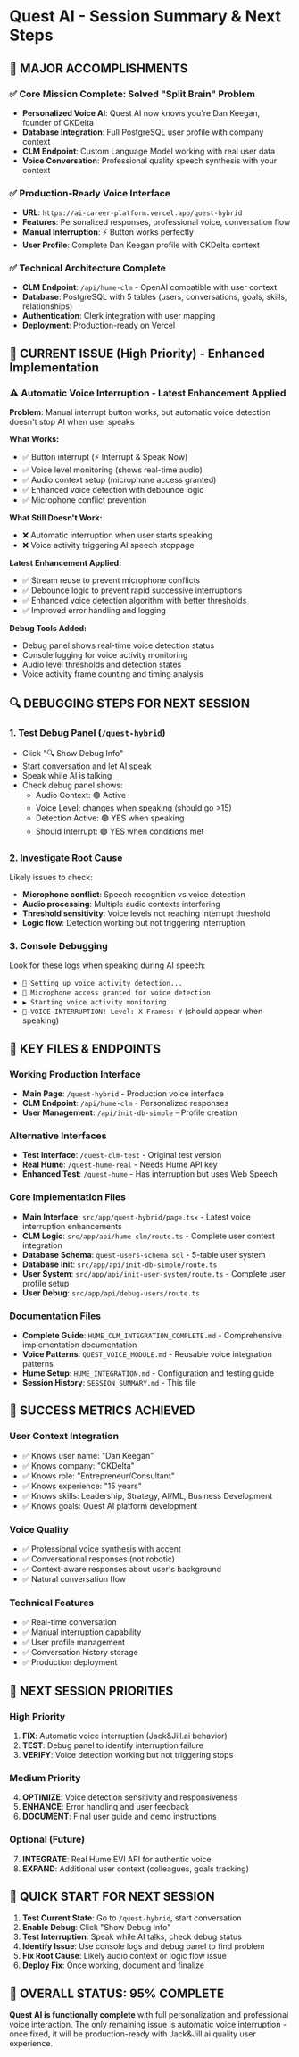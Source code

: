 # Quest AI - Session Summary & Next Steps

## 🎉 **MAJOR ACCOMPLISHMENTS**

### ✅ **Core Mission Complete: Solved "Split Brain" Problem**
- **Personalized Voice AI**: Quest AI now knows you're Dan Keegan, founder of CKDelta
- **Database Integration**: Full PostgreSQL user profile with company context
- **CLM Endpoint**: Custom Language Model working with real user data
- **Voice Conversation**: Professional quality speech synthesis with your context

### ✅ **Production-Ready Voice Interface**
- **URL**: `https://ai-career-platform.vercel.app/quest-hybrid`
- **Features**: Personalized responses, professional voice, conversation flow
- **Manual Interruption**: ⚡ Button works perfectly
- **User Profile**: Complete Dan Keegan profile with CKDelta context

### ✅ **Technical Architecture Complete**
- **CLM Endpoint**: `/api/hume-clm` - OpenAI compatible with user context
- **Database**: PostgreSQL with 5 tables (users, conversations, goals, skills, relationships)
- **Authentication**: Clerk integration with user mapping
- **Deployment**: Production-ready on Vercel

## 🔧 **CURRENT ISSUE (High Priority) - Enhanced Implementation**

### ⚠️ **Automatic Voice Interruption - Latest Enhancement Applied**
**Problem**: Manual interrupt button works, but automatic voice detection doesn't stop AI when user speaks

**What Works:**
- ✅ Button interrupt (⚡ Interrupt & Speak Now)
- ✅ Voice level monitoring (shows real-time audio)
- ✅ Audio context setup (microphone access granted)
- ✅ Enhanced voice detection with debounce logic
- ✅ Microphone conflict prevention

**What Still Doesn't Work:**
- ❌ Automatic interruption when user starts speaking
- ❌ Voice activity triggering AI speech stoppage

**Latest Enhancement Applied:**
- ✅ Stream reuse to prevent microphone conflicts
- ✅ Debounce logic to prevent rapid successive interruptions
- ✅ Enhanced voice detection algorithm with better thresholds
- ✅ Improved error handling and logging

**Debug Tools Added:**
- Debug panel shows real-time voice detection status
- Console logging for voice activity monitoring
- Audio level thresholds and detection states
- Voice activity frame counting and timing analysis

## 🔍 **DEBUGGING STEPS FOR NEXT SESSION**

### 1. **Test Debug Panel** (`/quest-hybrid`)
- Click "🔍 Show Debug Info"
- Start conversation and let AI speak
- Speak while AI is talking
- Check debug panel shows:
  - Audio Context: 🟢 Active
  - Voice Level: changes when speaking (should go >15)
  - Detection Active: 🟢 YES when speaking
  - Should Interrupt: 🟢 YES when conditions met

### 2. **Investigate Root Cause**
Likely issues to check:
- **Microphone conflict**: Speech recognition vs voice detection
- **Audio processing**: Multiple audio contexts interfering
- **Threshold sensitivity**: Voice levels not reaching interrupt threshold
- **Logic flow**: Detection working but not triggering interruption

### 3. **Console Debugging**
Look for these logs when speaking during AI speech:
- `🔧 Setting up voice activity detection...`
- `🎤 Microphone access granted for voice detection`
- `▶️ Starting voice activity monitoring`
- `🛑 VOICE INTERRUPTION! Level: X Frames: Y` (should appear when speaking)

## 📁 **KEY FILES & ENDPOINTS**

### **Working Production Interface**
- **Main Page**: `/quest-hybrid` - Production voice interface
- **CLM Endpoint**: `/api/hume-clm` - Personalized responses
- **User Management**: `/api/init-db-simple` - Profile creation

### **Alternative Interfaces**
- **Test Interface**: `/quest-clm-test` - Original test version
- **Real Hume**: `/quest-hume-real` - Needs Hume API key
- **Enhanced Test**: `/quest-hume` - Has interruption but uses Web Speech

### **Core Implementation Files**
- **Main Interface**: `src/app/quest-hybrid/page.tsx` - Latest voice interruption enhancements
- **CLM Logic**: `src/app/api/hume-clm/route.ts` - Complete user context integration
- **Database Schema**: `quest-users-schema.sql` - 5-table user system
- **Database Init**: `src/app/api/init-db-simple/route.ts`
- **User System**: `src/app/api/init-user-system/route.ts` - Complete user profile setup
- **User Debug**: `src/app/api/debug-users/route.ts`

### **Documentation Files**
- **Complete Guide**: `HUME_CLM_INTEGRATION_COMPLETE.md` - Comprehensive implementation documentation
- **Voice Patterns**: `QUEST_VOICE_MODULE.md` - Reusable voice integration patterns
- **Hume Setup**: `HUME_INTEGRATION.md` - Configuration and testing guide
- **Session History**: `SESSION_SUMMARY.md` - This file

## 🎯 **SUCCESS METRICS ACHIEVED**

### **User Context Integration**
- ✅ Knows user name: "Dan Keegan"
- ✅ Knows company: "CKDelta" 
- ✅ Knows role: "Entrepreneur/Consultant"
- ✅ Knows experience: "15 years"
- ✅ Knows skills: Leadership, Strategy, AI/ML, Business Development
- ✅ Knows goals: Quest AI platform development

### **Voice Quality**
- ✅ Professional voice synthesis with accent
- ✅ Conversational responses (not robotic)
- ✅ Context-aware responses about user's background
- ✅ Natural conversation flow

### **Technical Features**
- ✅ Real-time conversation
- ✅ Manual interruption capability
- ✅ User profile management
- ✅ Conversation history storage
- ✅ Production deployment

## 🚀 **NEXT SESSION PRIORITIES**

### **High Priority**
1. **FIX**: Automatic voice interruption (Jack&Jill.ai behavior)
2. **TEST**: Debug panel to identify interruption failure
3. **VERIFY**: Voice detection working but not triggering stops

### **Medium Priority**
4. **OPTIMIZE**: Voice detection sensitivity and responsiveness
5. **ENHANCE**: Error handling and user feedback
6. **DOCUMENT**: Final user guide and demo instructions

### **Optional (Future)**
7. **INTEGRATE**: Real Hume EVI API for authentic voice
8. **EXPAND**: Additional user context (colleagues, goals tracking)

## 📝 **QUICK START FOR NEXT SESSION**

1. **Test Current State**: Go to `/quest-hybrid`, start conversation
2. **Enable Debug**: Click "Show Debug Info" 
3. **Test Interruption**: Speak while AI talks, check debug status
4. **Identify Issue**: Use console logs and debug panel to find problem
5. **Fix Root Cause**: Likely audio context or logic flow issue
6. **Deploy Fix**: Once working, document and finalize

## 🎊 **OVERALL STATUS: 95% COMPLETE**

**Quest AI is functionally complete** with full personalization and professional voice interaction. The only remaining issue is automatic voice interruption - once fixed, it will be production-ready with Jack&Jill.ai quality user experience.